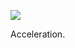 ![](https://db-feed.s3.amazonaws.com/legacy/Screen_Shot_2019_09_30_at_8_19_37_PM-1569889198339.png)

Acceleration.
